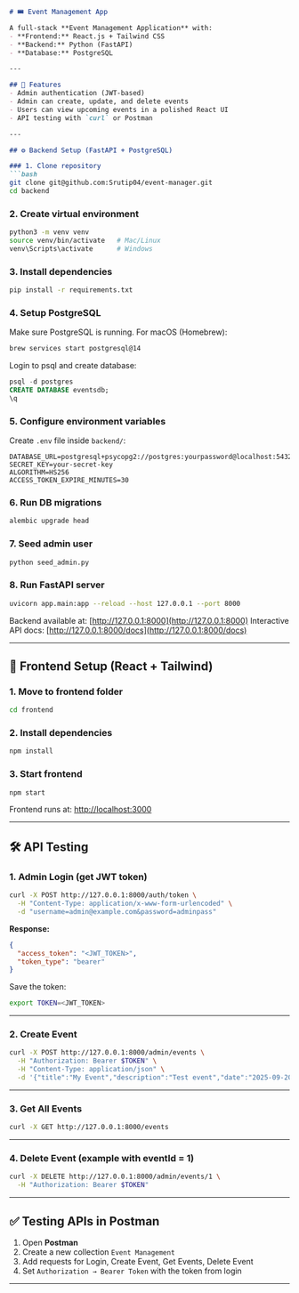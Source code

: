 

````markdown
# 🎟️ Event Management App  

A full-stack **Event Management Application** with:  
- **Frontend:** React.js + Tailwind CSS  
- **Backend:** Python (FastAPI)  
- **Database:** PostgreSQL  

---

## 📌 Features
- Admin authentication (JWT-based)  
- Admin can create, update, and delete events  
- Users can view upcoming events in a polished React UI  
- API testing with `curl` or Postman  

---

## ⚙️ Backend Setup (FastAPI + PostgreSQL)

### 1. Clone repository
```bash
git clone git@github.com:Srutip04/event-manager.git
cd backend
````

### 2. Create virtual environment

```bash
python3 -m venv venv
source venv/bin/activate   # Mac/Linux
venv\Scripts\activate      # Windows
```

### 3. Install dependencies

```bash
pip install -r requirements.txt
```

### 4. Setup PostgreSQL

Make sure PostgreSQL is running.
For macOS (Homebrew):

```bash
brew services start postgresql@14
```

Login to psql and create database:

```sql
psql -d postgres
CREATE DATABASE eventsdb;
\q
```

### 5. Configure environment variables

Create `.env` file inside `backend/`:

```env
DATABASE_URL=postgresql+psycopg2://postgres:yourpassword@localhost:5432/eventsdb
SECRET_KEY=your-secret-key
ALGORITHM=HS256
ACCESS_TOKEN_EXPIRE_MINUTES=30
```

### 6. Run DB migrations

```bash
alembic upgrade head
```

### 7. Seed admin user

```bash
python seed_admin.py
```

### 8. Run FastAPI server

```bash
uvicorn app.main:app --reload --host 127.0.0.1 --port 8000
```

Backend available at: [http://127.0.0.1:8000](http://127.0.0.1:8000)
Interactive API docs: [http://127.0.0.1:8000/docs](http://127.0.0.1:8000/docs)

---

## 🎨 Frontend Setup (React + Tailwind)

### 1. Move to frontend folder

```bash
cd frontend
```

### 2. Install dependencies

```bash
npm install
```

### 3. Start frontend

```bash
npm start
```

Frontend runs at: [http://localhost:3000](http://localhost:3000)

---

## 🛠️ API Testing

### 1. Admin Login (get JWT token)

```bash
curl -X POST http://127.0.0.1:8000/auth/token \
  -H "Content-Type: application/x-www-form-urlencoded" \
  -d "username=admin@example.com&password=adminpass"
```

**Response:**

```json
{
  "access_token": "<JWT_TOKEN>",
  "token_type": "bearer"
}
```

Save the token:

```bash
export TOKEN=<JWT_TOKEN>
```

---

### 2. Create Event

```bash
curl -X POST http://127.0.0.1:8000/admin/events \
  -H "Authorization: Bearer $TOKEN" \
  -H "Content-Type: application/json" \
  -d '{"title":"My Event","description":"Test event","date":"2025-09-20","time":"10:00:00","image_url":"https://picsum.photos/400"}'
```

---

### 3. Get All Events

```bash
curl -X GET http://127.0.0.1:8000/events
```

---

### 4. Delete Event (example with eventId = 1)

```bash
curl -X DELETE http://127.0.0.1:8000/admin/events/1 \
  -H "Authorization: Bearer $TOKEN"
```

---

## ✅ Testing APIs in Postman

1. Open **Postman**
2. Create a new collection `Event Management`
3. Add requests for Login, Create Event, Get Events, Delete Event
4. Set `Authorization → Bearer Token` with the token from login

---

